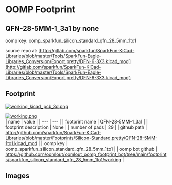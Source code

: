 # OOMP Footprint  
## QFN-28-5MM-1_3a1  by none  
  
oomp key: oomp_sparkfun_silicon_standard_qfn_28_5mm_1to1  
  
source repo at: [http://gitlab.com/sparkfun/SparkFun-KiCad-Libraries/blob/master/Tools/SparkFun-Eagle-Libraries_Conversion/Export.pretty/DFN-6-3X3.kicad_mod](http://gitlab.com/sparkfun/SparkFun-KiCad-Libraries/blob/master/Tools/SparkFun-Eagle-Libraries_Conversion/Export.pretty/DFN-6-3X3.kicad_mod)  
## Footprint  
  
[![working_kicad_pcb_3d.png](working_kicad_pcb_3d_600.png)](working_kicad_pcb_3d.png)  
  
[![working.png](working_600.png)](working.png)  
| name | value | 
| --- | --- | 
| footprint name | QFN-28-5MM-1_3a1 | 
| footprint description | None | 
| number of pads | 29 | 
| github path | http://github.com/sparkfun/SparkFun-KiCad-Libraries/blob/master/Footprints/Silicon-Standard.pretty/QFN-28-5MM-1to1.kicad_mod | 
| oomp key | oomp_sparkfun_silicon_standard_qfn_28_5mm_1to1 | 
| oomp bot github | https://github.com/oomlout/oomlout_oomp_footprint_bot/tree/main/footprints/sparkfun_silicon_standard_qfn_28_5mm_1to1/working | 
## Images  
